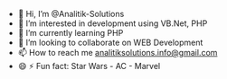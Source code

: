 - 👋 Hi, I’m @Analitik-Solutions
- 👀 I’m interested in development using VB.Net, PHP
- 🌱 I’m currently learning PHP
- 💞️ I’m looking to collaborate on WEB Development
- 📫 How to reach me analitiksolutions.info@gmail.com
- 😄  ⚡ Fun fact: Star Wars - AC - Marvel

<!---
Analitik-Solutions/Analitik-Solutions is a ✨ special ✨ repository because its `README.md` (this file) appears on your GitHub profile.
You can click the Preview link to take a look at your changes.
--->
